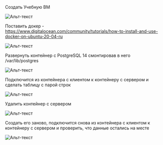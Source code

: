 Создать Учебную ВМ

![Альт-текст](https://i.ibb.co/tJJfvbF/Home-Work2-1.png)

Поставить докер -  https://www.digitalocean.com/community/tutorials/how-to-install-and-use-docker-on-ubuntu-20-04-ru

![Альт-текст](https://i.ibb.co/QfwZKbg/Home-Work2-2.png)

Развернуть контейнер с PostgreSQL 14 смонтировав в него /var/lib/postgres

![Альт-текст](https://i.ibb.co/rpP9mN3/Home-Work2-3.png)

Подключится из контейнера с клиентом к контейнеру с сервером и сделать таблицу с парой строк

![Альт-текст](https://i.ibb.co/MCP1vFY/Home-Work2-4.png)

Удалить контейнер с сервером

![Альт-текст](https://i.ibb.co/XZVRmnh/Home-Work2-5.png)

Создать его заново, подключится снова из контейнера с клиентом к контейнеру с сервером и
проверить, что данные остались на месте

![Альт-текст](https://i.ibb.co/mBq1KVR/Home-Work2-6.png)